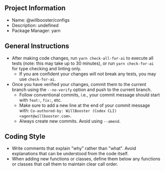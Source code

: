 ## Project Information

- Name: @willbooster/configs
- Description: undefined
- Package Manager: yarn

## General Instructions

- After making code changes, run `yarn check-all-for-ai` to execute all tests (note: this may take up to 30 minutes), or run `yarn check-for-ai` for type checking and linting only.
  - If you are confident your changes will not break any tests, you may use `check-for-ai`.
- Once you have verified your changes, commit them to the current branch using the `--no-verify` option and push to the current branch.
  - Follow conventional commits, i.e., your commit message should start with `feat:`, `fix:`, etc.
  - Make sure to add a new line at the end of your commit message with: `Co-authored-by: WillBooster (Codex CLI) <agent@willbooster.com>`.
  - Always create new commits. Avoid using `--amend`.

## Coding Style

- Write comments that explain "why" rather than "what". Avoid explanations that can be understood from the code itself.
- When adding new functions or classes, define them below any functions or classes that call them to maintain clear call order.
